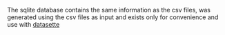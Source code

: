 The sqlite database contains the same information as the csv files, was generated using the csv files as input and exists only for convenience and use with [datasette](https://lite.datasette.io/?url=https%3A%2F%2Fraw.githubusercontent.com%2Fsmallpdf%2Fpm-assignment-data%2Fmain%2Fpm-ab-test-may-2025%2Fsmallpdf_ab_test.db)
